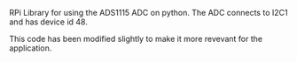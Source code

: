 RPi Library for using the ADS1115 ADC on python.
The ADC connects to I2C1 and has device id 48.

This code has been modified slightly to make it more revevant for the application.